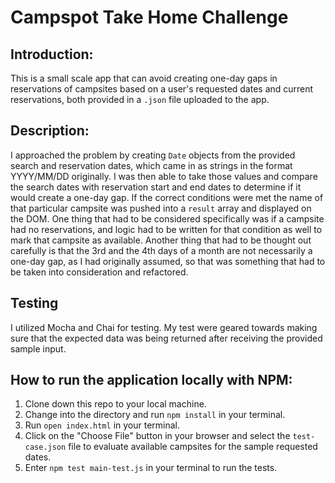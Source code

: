 # Campspot Take Home Challenge

## Introduction:
This is a small scale app that can avoid creating one-day gaps in reservations of campsites based on a user's requested dates and current reservations, both provided in a `.json` file uploaded to the app.

## Description:
I approached the problem by creating `Date` objects from the provided search and reservation dates, which came in as strings in the format YYYY/MM/DD originally. I was then able to take those values and compare the search dates with reservation start and end dates to determine if it would create a one-day gap. If the correct conditions were met the name of that particular campsite was pushed into a `result` array and displayed on the DOM. One thing that had to be considered specifically was if a campsite had no reservations, and logic had to be written for that condition as well to mark that campsite as available. Another thing that had to be thought out carefully is that the 3rd and the 4th days of a month are not necessarily a one-day gap, as I had originally assumed, so that was something that had to be taken into consideration and refactored.

## Testing
I utilized Mocha and Chai for testing. My test were geared towards making sure that the expected data was being returned after receiving the provided sample input.

## How to run the application locally with NPM:
1. Clone down this repo to your local machine.
2. Change into the directory and run `npm install` in your terminal.
3. Run `open index.html` in your terminal.
4. Click on the "Choose File" button in your browser and select the `test-case.json` file to evaluate available campsites for the sample requested dates.
5. Enter `npm test main-test.js` in your terminal to run the tests.
